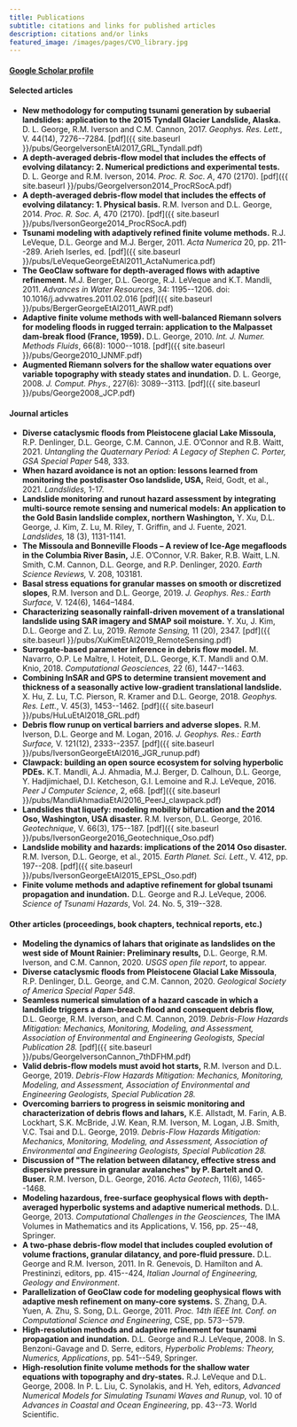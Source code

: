```yaml
---
title: Publications
subtitle: citations and links for published articles
description: citations and/or links
featured_image: /images/pages/CVO_library.jpg
---
```


#### [Google Scholar profile](https://scholar.google.com/citations?user=p9fuq1oAAAAJ&hl=en)

#### Selected articles
*  **New methodology for computing tsunami generation by subaerial landslides: application to the 2015 Tyndall Glacier Landslide, Alaska.** D. L. George, R.M. Iverson and C.M. Cannon, 2017. *Geophys. Res. Lett.*, V. 44(14), 7276--7284. [pdf]({{ site.baseurl }}/pubs/GeorgeIversonEtAl2017_GRL_Tyndall.pdf)
* **A depth-averaged debris-flow model that includes the effects of evolving dilatancy: 2. Numerical predictions and experimental tests.** D. L. George and R.M. Iverson, 2014. *Proc. R. Soc. A*, 470 (2170). [pdf]({{ site.baseurl }}/pubs/GeorgeIverson2014_ProcRSocA.pdf)
*  **A depth-averaged debris-flow model that includes the effects of evolving dilatancy: 1. Physical basis.** R.M. Iverson and D.L. George, 2014. *Proc. R. Soc. A*, 470 (2170). [pdf]({{ site.baseurl }}/pubs/IversonGeorge2014_ProcRSocA.pdf)
* **Tsunami modeling with adaptively refined finite volume methods.** R.J. LeVeque, D.L. George and M.J. Berger, 2011. *Acta Numerica* 20, pp. 211--289. Arieh Iserles, ed. [pdf]({{ site.baseurl }}/pubs/LeVequeGeorgeEtAl2011_ActaNumerica.pdf)
* **The GeoClaw software for depth-averaged flows with adaptive refinement.**  M.J. Berger, D.L. George, R.J. LeVeque and K.T. Mandli, 2011. *Advances in Water Resources*, 34: 1195--1206. doi: 10.1016/j.advwatres.2011.02.016 [pdf]({{ site.baseurl }}/pubs/BergerGeorgeEtAl2011_AWR.pdf)
* **Adaptive finite volume methods with well-balanced Riemann solvers for modeling floods in rugged terrain: application to the Malpasset dam-break flood (France, 1959).** D.L. George, 2010. *Int. J. Numer. Methods Fluids*, 66(8): 1000--1018. [pdf]({{ site.baseurl }}/pubs/George2010_IJNMF.pdf)
* **Augmented Riemann solvers for the shallow water equations over variable topography with steady states and inundation.** D. L. George, 2008. *J. Comput. Phys.*, 227(6): 3089--3113. [pdf]({{ site.baseurl }}/pubs/George2008_JCP.pdf)

#### Journal articles
* **Diverse cataclysmic floods from Pleistocene glacial Lake Missoula,**
R.P. Denlinger, D.L. George, C.M. Cannon, J.E. O’Connor and R.B. Waitt, 2021.
 *Untangling the Quaternary Period: A Legacy of Stephen C. Porter, GSA Special Paper* 548, 333.
* **When hazard avoidance is not an option: lessons learned from monitoring the postdisaster Oso landslide, USA,** Reid, Godt, et al., 2021. *Landslides,* 1-17.
*  **Landslide monitoring and runout hazard assessment by integrating multi-source remote sensing and numerical models: An application to the Gold Basin landslide complex, northern Washington,** Y. Xu, D.L. George, J. Kim, Z. Lu, M. Riley, T. Griffin, and J. Fuente, 2021. *Landslides,* 18 (3), 1131-1141.
* **The Missoula and Bonneville Floods – A review of Ice-Age megafloods in the Columbia River Basin,** J.E. O’Connor, V.R. Baker, R.B. Waitt, L.N. Smith, C.M. Cannon, D.L. George,  and R.P. Denlinger, 2020. *Earth Science Reviews,* V. 208, 103181.
* **Basal stress equations for granular masses on smooth or discretized slopes**, R.M. Iverson and D.L. George, 2019. *J. Geophys. Res.: Earth Surface,* V. 124(6), 1464–1484.
* **Characterizing seasonally rainfall-driven movement of a translational landslide using SAR imagery and SMAP soil moisture.** Y. Xu, J. Kim, D.L. George and Z. Lu, 2019. *Remote Sensing,* 11 (20), 2347. [pdf]({{ site.baseurl }}/pubs/XuKimEtAl2019_RemoteSensing.pdf)
* **Surrogate-based parameter inference in debris flow model.** M. Navarro, O.P. Le Maître, I. Hoteit, D.L. George, K.T. Mandli and O.M. Knio, 2018. *Computational Geosciences,* 22 (6), 1447--1463.
* **Combining InSAR and GPS to determine transient movement and thickness of a seasonally active low-gradient translational landslide.** X. Hu, Z. Lu, T.C. Pierson, R. Kramer and D.L. George, 2018. *Geophys. Res. Lett.*, V. 45(3), 1453--1462. [pdf]({{ site.baseurl }}/pubs/HuLuEtAl2018_GRL.pdf)
* **Debris flow runup on vertical barriers and adverse slopes.** R.M. Iverson, D.L. George and M. Logan, 2016. *J. Geophys. Res.: Earth Surface,* V. 121(12), 2333--2357. [pdf]({{ site.baseurl }}/pubs/IversonGeorgeEtAl2016_JGR_runup.pdf)
*  **Clawpack: building an open source ecosystem for solving hyperbolic PDEs.** K.T. Mandli, A.J. Ahmadia, M.J. Berger, D. Calhoun, D.L. George, Y. Hadjimichael, D.I. Ketcheson, G.I. Lemoine and R.J. LeVeque, 2016. *Peer J Computer Science*, 2, e68. [pdf]({{ site.baseurl }}/pubs/MandliAhmadiaEtAl2016_PeerJ_clawpack.pdf)
* **Landslides that liquefy: modeling mobility bifurcation and the 2014 Oso, Washington, USA disaster.** R.M. Iverson, D.L. George, 2016. *Geotechnique*, V. 66(3), 175--187. [pdf]({{ site.baseurl }}/pubs/IversonGeorge2016_Geotechnique_Oso.pdf)
* **Landslide mobility and hazards: implications of the 2014 Oso disaster.** R.M. Iverson, D.L. George, et al., 2015. *Earth Planet. Sci. Lett.*, V. 412, pp. 197--208. [pdf]({{ site.baseurl }}/pubs/IversonGeorgeEtAl2015_EPSL_Oso.pdf)
* **Finite volume methods and adaptive refinement for global tsunami propagation and inundation.** D.L. George and R.J. LeVeque, 2006. *Science of Tsunami Hazards*, Vol. 24. No. 5, 319--328.

#### Other articles (proceedings, book chapters, technical reports, etc.)
* **Modeling the dynamics of lahars that originate as landslides on the west side of Mount Rainier: Preliminary results,** D.L. George, R.M. Iverson, and C.M. Cannon, 2020. *USGS open file report*, to appear.
* **Diverse cataclysmic floods from Pleistocene Glacial Lake Missoula**, R.P. Denlinger, D.L. George, and C.M. Cannon, 2020. *Geological Society of America Special Paper 548*.
* **Seamless numerical simulation of a hazard cascade in which a landslide triggers a dam-breach flood and consequent debris flow,** D.L. George, R.M. Iverson, and C.M. Cannon, 2019. *Debris-Flow Hazards Mitigation: Mechanics, Monitoring, Modeling, and Assessment, Association of Environmental and Engineering Geologists, Special Publication 28.* [pdf]({{ site.baseurl }}/pubs/GeorgeIversonCannon_7thDFHM.pdf)
* **Valid debris-flow models must avoid hot starts,** R.M. Iverson and D.L. George, 2019. *Debris-Flow Hazards Mitigation: Mechanics, Monitoring, Modeling, and Assessment, Association of Environmental and Engineering Geologists, Special Publication 28.*
* **Overcoming barriers to progress in seismic monitoring and characterization of debris flows and lahars,** K.E. Allstadt, M. Farin, A.B. Lockhart, S.K. McBride, J.W. Kean, R.M. Iverson, M. Logan, J.B. Smith, V.C. Tsai and D.L. George, 2019. *Debris-Flow Hazards Mitigation: Mechanics, Monitoring, Modeling, and Assessment, Association of Environmental and Engineering Geologists, Special Publication 28.*
* **Discussion of "The relation between dilatancy, effective stress and dispersive pressure in granular avalanches" by P. Bartelt and O. Buser.** R.M. Iverson, D.L. George, 2016. *Acta Geotech*, 11(6), 1465--1468.
* **Modeling hazardous, free-surface geophysical flows with depth-averaged hyperbolic systems and adaptive numerical methods.** D.L. George, 2013. *Computational Challenges in the Geosciences,* The IMA Volumes in Mathematics and its Applications, V. 156, pp. 25--48, Springer.
* **A two-phase debris-flow model that includes coupled evolution of volume fractions, granular dilatancy, and pore-fluid pressure.**   D.L. George and R.M. Iverson, 2011. In R. Genevois, D. Hamilton and A. Prestininzi, editors, pp. 415--424, *Italian Journal of Engineering, Geology and Environment*.
* **Parallelization of GeoClaw code for modeling geophysical flows with adaptive mesh refinement on many-core systems.** S. Zhang, D.A. Yuen, A. Zhu, S. Song, D.L. George, 2011. *Proc. 14th IEEE Int. Conf. on Computational Science and Engineering*, CSE, pp. 573--579.
* **High-resolution methods and adaptive refinement for tsunami propagation and inundation.**  D.L. George and R.J. LeVeque, 2008. In S. Benzoni-Gavage and D. Serre, editors, *Hyperbolic Problems: Theory, Numerics, Applications*, pp. 541--549, Springer.
* **High-resolution finite volume methods for the shallow water equations with topography and dry-states.** R.J. LeVeque and D.L. George, 2008. In P. L. Liu, C. Synolakis, and H. Yeh, editors, *Advanced Numerical Models for Simulating Tsunami Waves and Runup,* vol. 10 of *Advances in Coastal and Ocean Engineering*, pp. 43--73. World Scientific.
